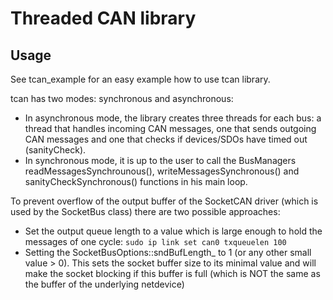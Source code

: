 # Threaded CAN library #

## Usage ##

See tcan_example for an easy example how to use tcan library.

tcan has two modes: synchronous and asynchronous:

* In asynchronous mode, the library creates three threads for each bus: a thread that handles incoming CAN messages, one that sends outgoing CAN messages and one that checks if devices/SDOs have timed out (sanityCheck). 
* In synchronous mode, it is up to the user to call the BusManagers readMessagesSynchrounous(), writeMessagesSynchronous() and sanityCheckSynchronous() functions in his main loop.


To prevent overflow of the output buffer of the SocketCAN driver (which is used by the SocketBus class) there are two possible approaches:

* Set the output queue length to a value which is large enough to hold the messages of one cycle:
    ```sudo ip link set can0 txqueuelen 100```
* Setting the SocketBusOptions::sndBufLength_ to 1 (or any other small value > 0). This sets the socket buffer size to its minimal value and will make the socket blocking if this buffer is full (which is NOT the same as the buffer of the underlying netdevice)